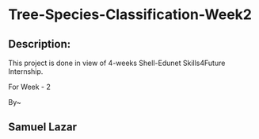 # Tree-Species-Classification-Week2

## Description:
This project is done in view of 4-weeks Shell-Edunet Skills4Future Internship.

For Week - 2

By~
## Samuel Lazar

